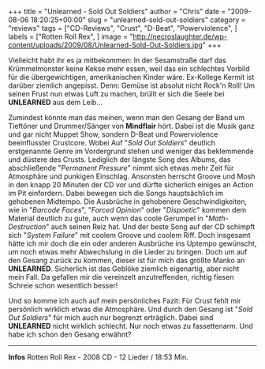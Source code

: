 +++
title = "Unlearned - Sold Out Soldiers"
author = "Chris"
date = "2009-08-06 18:20:25+00:00"
slug = "unlearned-sold-out-soldiers"
category = "reviews"
tags = ["CD-Reviews", "Crust", "D-Beat", "Powerviolence", ]
labels = ["Rotten Roll Rex", ]
image = "http://necroslaughter.de/wp-content/uploads/2009/08/Unlearned-Sold-Out-Soldiers.jpg"
+++

Vielleicht habt ihr es ja mitbekommen: In der Sesamstraße darf das Krümmelmonster keine Kekse mehr essen, weil das ein schlechtes Vorbild für die übergewichtigen, amerikanischen Kinder wäre. Ex-Kollege Kermit ist darüber ziemlich angepisst. Denn: Gemüse ist absolut nicht Rock'n Roll! Um seinen Frust nun etwas Luft zu machen, brüllt er sich die Seele bei **UNLEARNED** aus dem Leib...

Zumindest könnte man das meinen, wenn man den Gesang der Band um Tieftöner und Drummer/Sänger von **Mindflair** hört. Dabei ist die Musik ganz und gar nicht Muppet Show, sondern D-Beat und Powerviolence beeinflusster Crustcore. Wobei Auf "_Sold Out Soldiers_" deutlich erstgenannte Genre im Vordergrund stehen und weniger das beklemmende und düstere des Crusts. Lediglich der längste Song des Albums, das abschließende "_Permanent Pressure_" nimmt sich etwas mehr Zeit für Atmosphäre und punkigen Einschlag.
Ansonsten herrscht Groove und Mosh in den knapp 20 Minuten der CD vor und dürfte sicherlich einiges an Action im Pit einfordern. Dabei bewegen sich die Songs hauptsächlich im gehobenen Midtempo. Die Ausbrüche in gehobenere Geschwindigkeiten, wie in "_Barcode Faces_", "_Forced Opinion_" oder "_Dispoetic_" kommen dem Material deutlich zu gute, auch wenn das coole Gerumpel in "_Math-Destruction_" auch seinen Reiz hat. Und der beste Song auf der CD schimpft sich "_System Failure_" mit coolem Groove und coolem Riff. Doch insgesamt hätte ich mir doch die ein oder anderen Ausbrüche ins Uptempo gewünscht, um noch etwas mehr Abwechslung in die Lieder zu bringen.
Doch um auf den Gesang zurück zu kommen, dieser ist für mich das größte Manko an **UNLEARNED**. Sicherlich ist das Geblöke ziemlich eigenartig, aber nicht mein Fall. Da gefallen mir die vereinzelt anzutreffenden, richtig fiesen Schreie schon wesentlich besser!

Und so komme ich auch auf mein persönliches Fazit: Für Crust fehlt mir persönlich wirklich etwas die Atmosphäre. Und durch den Gesang ist "_Sold Out Soldiers_" für mich auch nur begrenzt erträglich. Dabei sind **UNLEARNED** nicht wirklich schlecht. Nur noch etwas zu fassettenarm. Und habe ich schon den Gesang erwähnt?





---
**Infos**
Rotten Roll Rex - 2008
CD - 12 Lieder / 18:53 Min.
